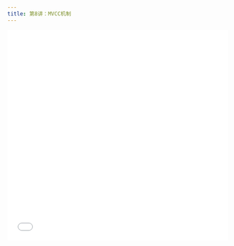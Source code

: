 ```yaml
---
title: 第8讲：MVCC机制
---
```


<iframe src="//player.bilibili.com/player.html?aid=341993188&bvid=BV1P94y1S7Lk&cid=730606760&page=1" scrolling="no" border="0" frameborder="no" framespacing="0" allowfullscreen="true" width="100%" height="480"> </iframe>